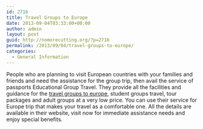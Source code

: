 ```yaml
---
id: 2716
title: Travel Groups to Europe
date: 2013-09-04T03:33:00+00:00
author: admin
layout: post
guid: http://nomorecutting.org/?p=2716
permalink: /2013/09/04/travel-groups-to-europe/
categories:
  - General Information
---
```

People who are planning to visit European countries with your families and friends and need the assistance for the group trip, then avail the service of passports Educational Group Travel. They provide all the facilities and guidance for the [travel groups to europe](http://www.passports.com/), student groups travel, tour packages and adult groups at a very low price. You can use their service for Europe trip that makes your travel as a comfortable one. All the details are available in their website, visit now for immediate assistance needs and enjoy special benefits.